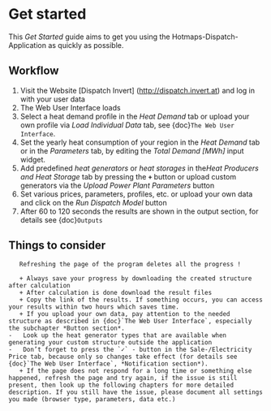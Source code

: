 Get started
=======================

This *Get Started* guide aims to get you using the
Hotmaps-Dispatch-Application as quickly as possible.

## Workflow

1.  Visit the Website [Dispatch Invert] (http://dispatch.invert.at) and
    log in with your user data
2.  The Web User Interface loads
3.  Select a heat demand profile in the *Heat Demand* tab or
    upload your own profile via  *Load Individual Data*
    tab, see {doc}`The Web User Interface`.
4.  Set the yearly heat consumption of your region in the *Heat Demand* tab or in the *Parameters* tab, by  editing the *Total Demand [MWh]* input widget.
5.  Add predefined *heat generators* or *heat storages* in the*Heat Producers and Heat Storage* tab by pressing the   **`+`**   button or upload custom generators via the *Upload Power Plant Parameters* button
6.  Set various prices, parameters, profiles, etc. or upload your own data and
    click on the *Run Dispatch Model* button
7.  After 60 to 120 seconds the results are shown in the output section, for details see {doc}`Outputs`


## Things to consider 

```{warning}
   Refreshing the page of the program deletes all the progress !
```

```{tip}
   + Always save your progress by downloading the created structure after calculation
   + After calculation is done download the result files
   + Copy the link of the results. If something occurs, you can access your results within two hours which saves time.
   + If you upload your own data, pay attention to the needed structure as described in {doc}`The Web User Interface`, especially the subchapter *Button section*.
-   Look up the heat generator types that are available when generating your custom structure outside the application
-   Don’t forget to press the `✓` - button in the Sale-/Electricity Price tab, because only so changes take effect (for details see {doc}`The Web User Interface`, *Notification section*).
   + If the page does not respond for a long time or something else happened, refresh the page and try again, if the issue is still present, then look up the following chapters for more detailed description. If you still have the issue, please document all settings you made (browser type, parameters, data etc.)
```